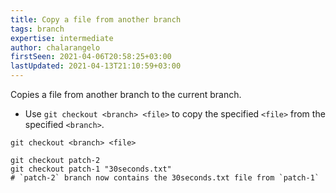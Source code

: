 ```yaml
---
title: Copy a file from another branch
tags: branch
expertise: intermediate
author: chalarangelo
firstSeen: 2021-04-06T20:58:25+03:00
lastUpdated: 2021-04-13T21:10:59+03:00
---
```


Copies a file from another branch to the current branch.

- Use `git checkout <branch> <file>` to copy the specified `<file>` from the specified `<branch>`.

```shell
git checkout <branch> <file>
```

```shell
git checkout patch-2
git checkout patch-1 "30seconds.txt"
# `patch-2` branch now contains the 30seconds.txt file from `patch-1`
```
